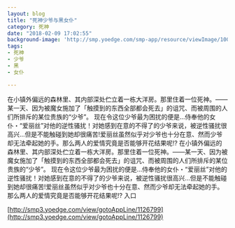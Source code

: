 ```yaml
---
layout: blog
title: "死神少爷与黑女仆"
category: 死神
date: "2018-02-09 17:02:55"
background-image: 'http://smp.yoedge.com/smp-app/resource/viewImage/1004452appline.png'
tags:
- 死神
- 少爷
- 黑
- 女仆

---
```

在小镇外偏远的森林里、其内部深处伫立着一栋大洋房。那里住着一位死神。——某一天、因为被魔女施加了「触摸到的东西全部都会死去」的诅咒、而被周围的人们所排斥的某位贵族的“少爷”。 现在令这位少爷最为困扰的便是…侍奉他的女仆・“爱丽丝”对他的逆性骚扰！对她感到在意的不得了的少爷来说，被逆性骚扰很高兴…但是不能触碰到她却很痛苦!爱丽丝虽然似乎对少爷也十分在意、然而少爷却无法牵起她的手。那么两人的爱情究竟是否能够开花结果呢!?
在小镇外偏远的森林里、其内部深处伫立着一栋大洋房。那里住着一位死神。——某一天、因为被魔女施加了「触摸到的东西全部都会死去」的诅咒、而被周围的人们所排斥的某位贵族的“少爷”。 现在令这位少爷最为困扰的便是…侍奉他的女仆・“爱丽丝”对他的逆性骚扰！对她感到在意的不得了的少爷来说，被逆性骚扰很高兴…但是不能触碰到她却很痛苦!爱丽丝虽然似乎对少爷也十分在意、然而少爷却无法牵起她的手。那么两人的爱情究竟是否能够开花结果呢!?
入口

[http://smp3.yoedge.com/view/gotoAppLine/1126799](http://smp3.yoedge.com/view/gotoAppLine/1126799)

        
